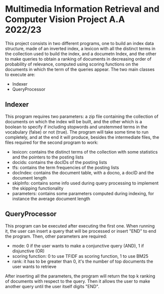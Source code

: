 # Multimedia Information Retrieval and Computer Vision Project A.A 2022/23

This project consists in two different programs, one to build an index data structure, made of an inverted index, a lexicon with all the distinct terms in the collection used to build the index, and a documetn Index, and the other to make queries to obtain a ranking of documents in decreasing order of probability of relevance, computed using scoring functions on the documents in which the term of the queries appear. The two main classes to execute are:

- Indexer
- QueryProcessor

## Indexer
This program requires two parameters: a zip file containing the collection of documents on which the index will be built, and the other which is a boolean to specify if including stopwords and unstemmed terms in the vocabulary (false) or not (true).
The program will take some time to run completely, and at the end it will produce, besides the intermediate files, the files required for the second program to work:
- lexicon: contains the distinct terms of the collection with some statistics and the pointers to the posting lists
- docids: contains the docIDs of the posting lists
- tfs: contains the term frequencies of the posting lists
- docIndex: contains the document table, with a docno, a docID and the document length
- skipInfo: contains some info used during query processing to implement the skipping functionality
- parameters: contains some parameters computed during indexing, for instance the average document length


## QueryProcessor

This program can be executed after executing the first one. When running it, the user can insert a query that will be processed or insert "END" to end the program.
Then, other parameters are required:
- mode: 0 if the user wants to make a conjunctive query (AND), 1 if disjunctive (OR)
- scoring function: 0 to use TFIDF as scoring function, 1 to use BM25
- rank: it has to be greater than 0, it's the number of top documents the user wants to retrieve

After inserting all the parameters, the program will return the top k ranking of documents with respect to the query. Then it allows the user to make another query until the user itself digits "END".
